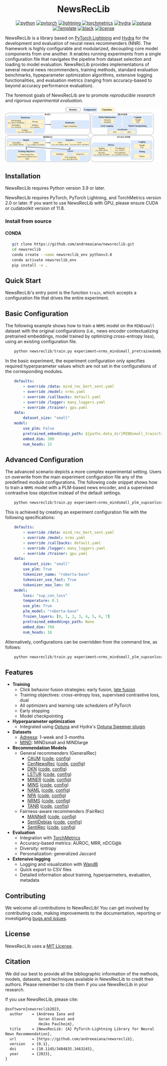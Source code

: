 <div align="center">

# NewsRecLib

[![python](https://img.shields.io/badge/-Python_3.8_%7C_3.9_%7C_3.10-blue?logo=python&logoColor=white)](https://github.com/pre-commit/pre-commit)
[![pytorch](https://img.shields.io/badge/PyTorch_2.0+-ee4c2c?logo=pytorch&logoColor=white)](https://pytorch.org/get-started/locally/)
[![lightning](https://img.shields.io/badge/-Lightning_2.0+-792ee5?logo=pytorchlightning&logoColor=white)](https://pytorchlightning.ai/)
[![torchmetrics](https://img.shields.io/badge/-TorchMetrics_2.0+-792ee5?logo=torchmetrics&logoColor=white)](https://lightning.ai/docs/pytorch/stable/ecosystem/metrics.html)
[![hydra](https://img.shields.io/badge/Config-Hydra_1.3-89b8cd)](https://hydra.cc/)
[![optuna](https://img.shields.io/badge/Optimization-Optuna_1.3-89b8cd)](https://optuna.org/)
<a href="https://github.com/ashleve/lightning-hydra-template"><img alt="Template" src="https://img.shields.io/badge/-Lightning--Hydra--Template-017F2F?style=flat&logo=github&labelColor=gray"></a>
[![black](https://img.shields.io/badge/Code%20Style-Black-black.svg?labelColor=gray)](https://black.readthedocs.io/en/stable/)
[![license](https://img.shields.io/badge/License-MIT-green.svg?labelColor=gray)](https://github.com/ashleve/lightning-hydra-template#license)

</div>

NewsRecLib is a library based on [PyTorch Lightning](https://lightning.ai/docs/pytorch/stable/) and [Hydra](https://hydra.cc/)
for the development and evaluation of neural news recommenders (NNR).
The framework is highly configurable and modularized, decoupling core model components from one another.
It enables running experiments from a single configuration file that navigates the pipeline from dataset selection and loading
to model evaluation. NewsRecLib provides implementations of several neural news recommenders, training methods,
standard evaluation benchmarks, hypeparameter optimization algorithms, extensive logging functionalities, and evaluation metrics
(ranging from accuracy-based to beyond accuracy performance evaluation).

The foremost goals of NewsRecLib are to promote *reproducible research* and *rigorous experimental evaluation*.

![NewsRecLib schema](docs/source/_static/framework.png)

## Installation

NewsRecLib requires Python version 3.9 or later.

NewsRecLib requires PyTorch, PyTorch Lightning, and TorchMetrics version 2.0 or later.
If you want to use NewsRecLib with GPU, please ensure CUDA or cudatoolkit version of 11.8.

### Install from source

#### CONDA

```bash
   git clone https://github.com/andreeaiana/newsreclib.git
   cd newsreclib
   conda create --name newsreclib_env python=3.8
   conda activate newsreclib_env
   pip install -e .
```

## Quick Start

NewsRecLib's entry point is the function `train`, which accepts a
configuration file that drives the entire experiment.

## Basic Configuration

The following example shows how to train a `NRMS` model on the
`MINDsmall` dataset with the original configurations (i.e., news
encoder contextualizing pretrained embeddings, model trained by
optimizing cross-entropy loss), using an existing configuration file.

```python
    python newsreclib/train.py experiment=nrms_mindsmall_pretrainedemb_celoss_bertsent
```

In the basic experiment, the experiment configuration only specifies
required hyperparameter values which are not set in the configurations
of the corresponding modules.

```yaml
    defaults:
        - override /data: mind_rec_bert_sent.yaml
        - override /model: nrms.yaml
        - override /callbacks: default.yaml
        - override /logger: many_loggers.yaml
        - override /trainer: gpu.yaml
    data:
        dataset_size: "small"
    model:
        use_plm: False
        pretrained_embeddings_path: ${paths.data_dir}MINDsmall_train/transformed_word_embeddings.npy
        embed_dim: 300
        num_heads: 15
```

## Advanced Configuration

The advanced scenario depicts a more complex experimental setting.
Users cn overwrite from the main experiment configuration file any of the
predefined module configurations. The following code snippet shows how
to train a `NRMS` model with a PLM-based news encoder,
and a supervised contrastive loss objective instead of the default settings.

```python
    python newsreclib/train.py experiment=nrms_mindsmall_plm_supconloss_bertsent
```

This is achieved by creating an experiment configuration file with the
following specifications:

```yaml
    defaults:
        - override /data: mind_rec_bert_sent.yaml
        - override /model: nrms.yaml
        - override /callbacks: default.yaml
        - override /logger: many_loggers.yaml
        - override /trainer: gpu.yaml
    data:
        dataset_size: "small"
        use_plm: True
        tokenizer_name: "roberta-base"
        tokenizer_use_fast: True
        tokenizer_max_len: 96
    model:
        loss: "sup_con_loss"
        temperature: 0.1
        use_plm: True
        plm_model: "roberta-base"
        frozen_layers: [0, 1, 2, 3, 4, 5, 6, 7]
        pretrained_embeddings_path: None
        embed_dim: 768
        num_heads: 16
```

Alternatively, configurations can be overridden from the command line, as follows:

```python
    python newsreclib/train.py experiment=nrms_mindsmall_plm_supconloss_bertsent data.batch_size=128
```

## Features

- **Training**
  - Click behavior fusion strategies: early fusion, [late fusion](https://dl.acm.org/doi/pdf/10.1145/3539618.3592062)
  - Training objectives: cross-entropy loss, supervised contrastive loss, dual
  - All optimizers and learning rate schedulers of PyTorch
  - Early stopping
  - Model checkpointing
- **Hyperparameter optimization**
  - Integrated using [Optuna](https://optuna.org/) and Hydra's [Optuna Sweeper plugin](https://hydra.cc/docs/plugins/optuna_sweeper/)
- **Datasets**
  - [Adreesa](https://dl.acm.org/doi/pdf/10.1145/3106426.3109436): 1-week and 3-months
  - [MIND](https://aclanthology.org/2020.acl-main.331.pdf): MINDsmall and MINDlarge
- **Recommendation Models**
  - General recommenders (GeneralRec)
    - [CAUM](https://dl.acm.org/doi/pdf/10.1145/3477495.3531778) ([code](newsreclib/models/general_rec/caum_module.py), [config](configs/model/caum.yaml))
    - [CenNewsRec](https://aclanthology.org/2020.findings-emnlp.128.pdf) ([code](newsreclib/models/general_rec/cen_news_rec_module.py), [config](configs/model/cen_news_rec.yaml))
    - [DKN](https://dl.acm.org/doi/pdf/10.1145/3178876.3186175) ([code](newsreclib/models/general_rec/dkn_module.py), [config](configs/model/dkn.yaml))
    - [LSTUR](https://aclanthology.org/P19-1033.pdf) ([code](newsreclib/models/general_rec/lstur_module.py), [config](configs/model/lstur.yaml))
    - [MINER](https://aclanthology.org/2022.findings-acl.29.pdf) ([code](newsreclib/models/general_rec/miner_module.py), [config](configs/model/miner.yaml))
    - [MINS](https://ieeexplore.ieee.org/abstract/document/9747149) ([code](newsreclib/models/general_rec/mins_module.py), [config](configs/model/mins.yaml))
    - [NAML](https://www.ijcai.org/proceedings/2019/0536.pdf) ([code](newsreclib/models/general_rec/naml_module.py), [config](configs/model/naml.yaml))
    - [NPA](https://dl.acm.org/doi/pdf/10.1145/3292500.3330665) ([code](newsreclib/models/general_rec/npa_module.py), [config](configs/model/npa.yaml))
    - [NRMS](https://aclanthology.org/D19-1671.pdf) ([code](newsreclib/models/general_rec/nrms_module.py), [config](configs/model/nrms.yaml))
    - [TANR](https://aclanthology.org/P19-1110.pdf) ([code](newsreclib/models/general_rec/tanr_module.py), [config](configs/model/tanr.yaml))
  - Fairness-aware recommenders (FairRec)
    - [MANNeR](https://arxiv.org/pdf/2307.16089.pdf) ([code](newsreclib/models/fair_rec/manner_module.py), [config](configs/model/manner_module.yaml))
    - [SentiDebias](https://www.nature.com/articles/s41599-022-01473-1) ([code](newsreclib/models/fair_rec/senti_debias_module.py), [config](configs/model/senti_debias.yaml))
    - [SentiRec](https://aclanthology.org/2020.aacl-main.6.pdf) ([code](newsreclib/models/fair_rec/sentirec_module.py), [config](configs/model/sentirec.yaml))
- **Evaluation**
  - Integration with [TorchMetrics](https://torchmetrics.readthedocs.io/en/stable/)
  - Accuracy-based metrics: AUROC, MRR, nDCG@k
  - Diversity: entropy
  - Personalization: generalized Jaccard
- **Extensive logging**
  - Logging  and visualization with [WandB](https://wandb.ai/site)
  - Quick export to CSV files
  - Detailed information about training, hyperparmeters, evaluation, metadata

## Contributing

We welcome all contributions to NewsRecLib! You can get involved by contributing code, making improvements to the documentation,
reporting or investigating [bugs and issues](https://github.com/andreeaiana/newsreclib/issues).

## License

NewsRecLib uses a [MIT License](./LICENSE).

## Citation

We did our best to provide all the bibliographic information of the methods, models, datasets, and techniques available in NewsRecLib
to credit their authors. Please remember to cite them if you use NewsRecLib in your research.

If you use NewsRecLib, please cite:

```
@software{newsreclib2023,
  author    = {Andreea Iana and
               Goran Glavaš and
               Heiko Paulheim},
  title     = {NewsRecLib: {A} PyTorch-Lightning Library for Neural News Recommendation},
  url       = {https://github.com/andreeaiana/newsreclib},
  version   = {0.1},
  doi       = {10.1145/3404835.3463245},
  year      = {2023},
}

```
